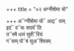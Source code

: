 +++
title = "०२ अग्नीषोमा यो"

+++
अ᳓ग्नीषोमा यो᳓ अद्य᳓ वाम्  
इदं᳓ व᳓चः सपर्य᳓ति  
त᳓स्मै धत्तं सुवी᳓रियं  
ग᳓वाम् पो᳓षं सुअ᳓श्वियम्